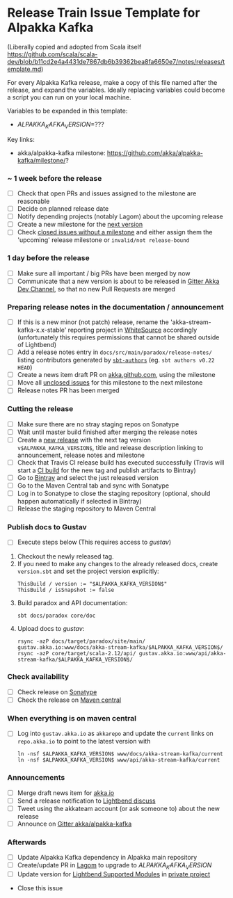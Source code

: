 # Release Train Issue Template for Alpakka Kafka

(Liberally copied and adopted from Scala itself https://github.com/scala/scala-dev/blob/b11cd2e4a4431de7867db6b39362bea8fa6650e7/notes/releases/template.md)

For every Alpakka Kafka release, make a copy of this file named after the release, and expand the variables.
Ideally replacing variables could become a script you can run on your local machine.

Variables to be expanded in this template:
- $ALPAKKA_KAFKA_VERSION$=??? 

Key links:
  - akka/alpakka-kafka milestone: https://github.com/akka/alpakka-kafka/milestone/?

### ~ 1 week before the release

- [ ] Check that open PRs and issues assigned to the milestone are reasonable
- [ ] Decide on planned release date
- [ ] Notify depending projects (notably Lagom) about the upcoming release
- [ ] Create a new milestone for the [next version](https://github.com/akka/alpakka-kafka/milestones)
- [ ] Check [closed issues without a milestone](https://github.com/akka/alpakka-kafka/issues?utf8=%E2%9C%93&q=is%3Aissue%20is%3Aclosed%20no%3Amilestone) and either assign them the 'upcoming' release milestone or `invalid/not release-bound`

### 1 day before the release

- [ ] Make sure all important / big PRs have been merged by now
- [ ] Communicate that a new version is about to be released in [Gitter Akka Dev Channel](https://gitter.im/akka/dev), so that no new Pull Requests are merged

### Preparing release notes in the documentation / announcement

- [ ] If this is a new minor (not patch) release, rename the 'akka-stream-kafka-x.x-stable' reporting project in [WhiteSource](https://saas.whitesourcesoftware.com/Wss/WSS.html#!project;id=559915) accordingly (unfortunately this requires permissions that cannot be shared outside of Lightbend)
- [ ] Add a release notes entry in `docs/src/main/paradox/release-notes/` listing contributors generated by [`sbt-authors`](https://github.com/2m/authors) (eg. `sbt authors v0.22 HEAD`)
- [ ] Create a news item draft PR on [akka.github.com](https://github.com/akka/akka.github.com), using the milestone
- [ ] Move all [unclosed issues](https://github.com/akka/alpakka-kafka/issues?q=is%3Aopen+is%3Aissue+milestone%3A$ALPAKKA_KAFKA_VERSION$) for this milestone to the next milestone
- [ ] Release notes PR has been merged

### Cutting the release

- [ ] Make sure there are no stray staging repos on Sonatype
- [ ] Wait until master build finished after merging the release notes
- [ ] Create a [new release](https://github.com/akka/alpakka-kafka/releases/new) with the next tag version `v$ALPAKKA_KAFKA_VERSION$`, title and release description linking to announcement, release notes and milestone
- [ ] Check that Travis CI release build has executed successfully (Travis will start a [CI build](https://travis-ci.org/akka/alpakka-kafka/builds) for the new tag and publish artifacts to Bintray)
- [ ] Go to [Bintray](https://bintray.com/akka/maven/alpakka-kafka) and select the just released version
- [ ] Go to the Maven Central tab and sync with Sonatype
- [ ] Log in to Sonatype to close the staging repository (optional, should happen automatically if selected in Bintray)
- [ ] Release the staging repository to Maven Central

### Publish docs to Gustav

- [ ] Execute steps below (This requires access to *gustav*)
1. Checkout the newly released tag.
1. If you need to make any changes to the already released docs, create `version.sbt` and set the project version explicitly:
    ```
    ThisBuild / version := "$ALPAKKA_KAFKA_VERSION$"
    ThisBuild / isSnapshot := false
    ```
1. Build paradox and API documentation:
    ```
    sbt docs/paradox core/doc
    ```
1. Upload docs to *gustav*:
    ```
    rsync -azP docs/target/paradox/site/main/ gustav.akka.io:www/docs/akka-stream-kafka/$ALPAKKA_KAFKA_VERSION$/
    rsync -azP core/target/scala-2.12/api/ gustav.akka.io:www/api/akka-stream-kafka/$ALPAKKA_KAFKA_VERSION$/
    ```

### Check availability
- [ ] Check release on [Sonatype](https://oss.sonatype.org/content/repositories/releases/com/typesafe/akka/akka-stream-kafka_2.12/$ALPAKKA_KAFKA_VERSION$/)
- [ ] Check the release on [Maven central](http://central.maven.org/maven2/com/typesafe/akka/akka-stream-kafka_2.12/$ALPAKKA_KAFKA_VERSION$/)

### When everything is on maven central
- [ ] Log into `gustav.akka.io` as `akkarepo` and update the `current` links on `repo.akka.io` to point to the latest version with
     ```
     ln -nsf $ALPAKKA_KAFKA_VERSION$ www/docs/akka-stream-kafka/current
     ln -nsf $ALPAKKA_KAFKA_VERSION$ www/api/akka-stream-kafka/current
     ```
     
### Announcements
- [ ] Merge draft news item for [akka.io](https://github.com/akka/akka.github.com)
- [ ] Send a release notification to [Lightbend discuss](https://discuss.akka.io)
- [ ] Tweet using the akkateam account (or ask someone to) about the new release
- [ ] Announce on [Gitter akka/alpakka-kafka](https://gitter.im/akka/alpakka-kafka)

### Afterwards
- [ ] Update Alpakka Kafka dependency in Alpakka main repository
- [ ] Create/update PR in [Lagom](https://github.com/lagom/lagom) to upgrade to $ALPAKKA_KAFKA_VERSION$
- [ ] Update version for [Lightbend Supported Modules](https://developer.lightbend.com/docs/reactive-platform/2.0/supported-modules/#other-akka-modules) in [private project](https://github.com/lightbend/reactive-platform-docs/blob/master/build.sbt#L77)
- Close this issue
